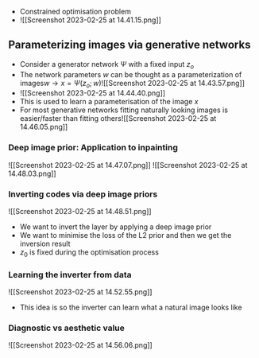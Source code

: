 - Constrained optimisation problem 
- ![[Screenshot 2023-02-25 at 14.41.15.png]]

## Parameterizing images via generative networks

- Consider a generator network $Ψ$ with a fixed input $z_o$ 
- The network parameters $w$ can be thought as a parameterization of images$w \rightarrow x =Ψ(z_o;w)$![[Screenshot 2023-02-25 at 14.43.57.png]]
- ![[Screenshot 2023-02-25 at 14.44.40.png]]
- This is used to learn a parameterisation of the image $x$
- For most generative networks fitting naturally looking images is easier/faster than fitting others![[Screenshot 2023-02-25 at 14.46.05.png]]

### Deep image prior: Application to inpainting
![[Screenshot 2023-02-25 at 14.47.07.png]]
![[Screenshot 2023-02-25 at 14.48.03.png]]

### Inverting codes via deep image priors

![[Screenshot 2023-02-25 at 14.48.51.png]]
- We want to invert the layer by applying a deep image prior 
- We want to minimise the loss of the L2 prior and then we get the inversion result
- $z_0$ is fixed during the optimisation process

### Learning the inverter from data
![[Screenshot 2023-02-25 at 14.52.55.png]]
- This idea is so the inverter can learn what a natural image looks like 

### Diagnostic vs aesthetic value
![[Screenshot 2023-02-25 at 14.56.06.png]]
